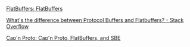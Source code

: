 [FlatBuffers: FlatBuffers](https://google.github.io/flatbuffers/)

[What&#39;s the difference between Protocol Buffers and Flatbuffers? - Stack Overflow](https://stackoverflow.com/questions/25356551/whats-the-difference-between-protocol-buffers-and-flatbuffers)

[Cap'n Proto: Cap'n Proto, FlatBuffers, and SBE](https://capnproto.org/news/2014-06-17-capnproto-flatbuffers-sbe.html)


